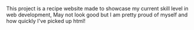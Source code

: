 This project is a recipe website made to showcase my current skill level in web development, May not look good but I am pretty proud
of myself and how quickly I've picked up html!
